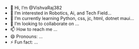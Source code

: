 - 👋 Hi, I’m @VishvaRaj382
- 👀 I’m interested in Robotics, Ai, and Tech Field...
- 🌱 I’m currently learning Python, css, jc, html, dotnet maui...
- 💞️ I’m looking to collaborate on ...
- 📫 How to reach me ...
- 😄 Pronouns: ...
- ⚡ Fun fact: ...

<!---
VishvaRaj382/VishvaRaj382 is a ✨ special ✨ repository because its `README.md` (this file) appears on your GitHub profile.
You can click the Preview link to take a look at your changes.
--->
